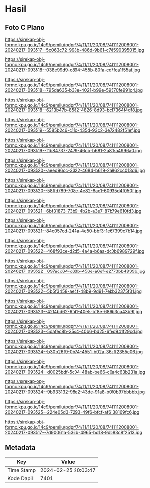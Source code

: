 # Hasil

## Foto C Plano

https://sirekap-obj-formc.kpu.go.id/14c9/pemilu/pdpr/74/11/11/20/08/7411112008001-20240217-093517--5c063c72-998b-486d-9b61-c78590395015.jpg

https://sirekap-obj-formc.kpu.go.id/14c9/pemilu/pdpr/74/11/11/20/08/7411112008001-20240217-093518--038e99d9-c894-455b-80fa-cd7fca1f55af.jpg

https://sirekap-obj-formc.kpu.go.id/14c9/pemilu/pdpr/74/11/11/20/08/7411112008001-20240217-093518--795da635-b38e-4021-b99e-59570fe991c4.jpg

https://sirekap-obj-formc.kpu.go.id/14c9/pemilu/pdpr/74/11/11/20/08/7411112008001-20240217-093518--6213b47b-8582-4826-8d93-bc17364f4df8.jpg

https://sirekap-obj-formc.kpu.go.id/14c9/pemilu/pdpr/74/11/11/20/08/7411112008001-20240217-093519--5585b2c6-c11c-435d-93c2-3e72482f51ef.jpg

https://sirekap-obj-formc.kpu.go.id/14c9/pemilu/pdpr/74/11/11/20/08/7411112008001-20240217-093519--f1b84737-2479-46cb-b681-2a8f5a4996a0.jpg

https://sirekap-obj-formc.kpu.go.id/14c9/pemilu/pdpr/74/11/11/20/08/7411112008001-20240217-093520--aeed96cc-3322-4684-b619-2a862cc013d6.jpg

https://sirekap-obj-formc.kpu.go.id/14c9/pemilu/pdpr/74/11/11/20/08/7411112008001-20240217-093520--58ffd789-708e-4e82-8ac1-60935d4f050f.jpg

https://sirekap-obj-formc.kpu.go.id/14c9/pemilu/pdpr/74/11/11/20/08/7411112008001-20240217-093521--6bf31873-73b9-4b2b-a3e7-87b79e610fd3.jpg

https://sirekap-obj-formc.kpu.go.id/14c9/pemilu/pdpr/74/11/11/20/08/7411112008001-20240217-093521--84c057cd-244a-4e50-bbf3-1e67399c7b14.jpg

https://sirekap-obj-formc.kpu.go.id/14c9/pemilu/pdpr/74/11/11/20/08/7411112008001-20240217-093522--468f93ce-d2d5-4a4a-b6aa-dc0b6989729f.jpg

https://sirekap-obj-formc.kpu.go.id/14c9/pemilu/pdpr/74/11/11/20/08/7411112008001-20240217-093522--097acc64-c68b-456e-a8ef-e2773bb4939b.jpg

https://sirekap-obj-formc.kpu.go.id/14c9/pemilu/pdpr/74/11/11/20/08/7411112008001-20240217-093522--5b5f3458-ae4f-48b9-9d91-7ebb32375f31.jpg

https://sirekap-obj-formc.kpu.go.id/14c9/pemilu/pdpr/74/11/11/20/08/7411112008001-20240217-093523--42f4bd62-6fd1-40e5-bf8e-686b3ca43b9f.jpg

https://sirekap-obj-formc.kpu.go.id/14c9/pemilu/pdpr/74/11/11/20/08/7411112008001-20240217-093523--5dafec8b-35c4-40b6-bd25-6fed941f29cd.jpg

https://sirekap-obj-formc.kpu.go.id/14c9/pemilu/pdpr/74/11/11/20/08/7411112008001-20240217-093524--b30b26f9-0b74-4551-b02a-36aff2355c06.jpg

https://sirekap-obj-formc.kpu.go.id/14c9/pemilu/pdpr/74/11/11/20/08/7411112008001-20240217-093524--d0025bdf-5c04-48ab-be66-c0a4c63b231a.jpg

https://sirekap-obj-formc.kpu.go.id/14c9/pemilu/pdpr/74/11/11/20/08/7411112008001-20240217-093524--9b933132-98e2-43de-91a8-b0f0b97bbbbb.jpg

https://sirekap-obj-formc.kpu.go.id/14c9/pemilu/pdpr/74/11/11/20/08/7411112008001-20240217-093525--224e05d3-7293-49f6-bfcf-af6138169fc6.jpg

https://sirekap-obj-formc.kpu.go.id/14c9/pemilu/pdpr/74/11/11/20/08/7411112008001-20240217-093517--7d90061a-536b-4965-bd18-9db83c8f2513.jpg


## Metadata

| Key        | Value               |
| ---------- | ------------------- |
| Time Stamp | 2024-02-25 20:03:47 |
| Kode Dapil | 7401                |



